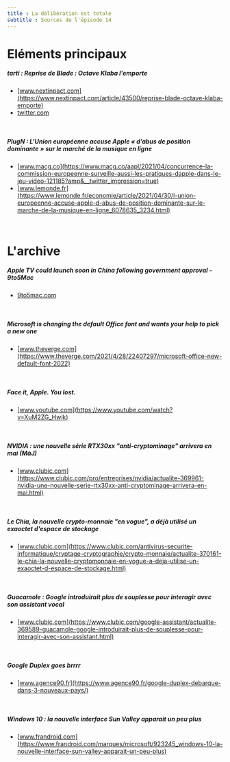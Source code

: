 ```yaml
---
title : La délibération est totale
subtitle : Sources de l'épisode 14
---
```

# Eléments principaux
##### tarti : Reprise de Blade : Octave Klaba l'emporte
 - [www.nextinpact.com](https://www.nextinpact.com/article/43500/reprise-blade-octave-klaba-emporte)
 - [twitter.com](https://twitter.com/olesovhcom/status/1388136051076734983?s=21)
<br>

##### PlugN : L’Union européenne accuse Apple « d’abus de position dominante » sur le marché de la musique en ligne
 - [www.macg.co](https://www.macg.co/aapl/2021/04/concurrence-la-commission-europeenne-surveille-aussi-les-pratiques-dapple-dans-le-jeu-video-121185?amp&__twitter_impression=true)
 - [www.lemonde.fr](https://www.lemonde.fr/economie/article/2021/04/30/l-union-europeenne-accuse-apple-d-abus-de-position-dominante-sur-le-marche-de-la-musique-en-ligne_6078635_3234.html)
<br>

# L'archive
##### Apple TV could launch soon in China following government approval - 9to5Mac
 - [9to5mac.com](https://9to5mac.com/2021/04/26/apple-tv-could-launch-china/)
<br>

##### Microsoft is changing the default Office font and wants your help to pick a new one
 - [www.theverge.com](https://www.theverge.com/2021/4/28/22407297/microsoft-office-new-default-font-2022)
<br>

##### Face it, Apple. You lost.
 - [www.youtube.com](https://www.youtube.com/watch?v=XuM2ZG_Hwjk)
<br>

##### NVIDIA : une nouvelle série RTX30xx "anti-cryptominage" arrivera en mai (MàJ)
 - [www.clubic.com](https://www.clubic.com/pro/entreprises/nvidia/actualite-369961-nvidia-une-nouvelle-serie-rtx30xx-anti-cryptominage-arrivera-en-mai.html)
<br>

##### Le Chia, la nouvelle crypto-monnaie "en vogue", a déjà utilisé un exaoctet d'espace de stockage
 - [www.clubic.com](https://www.clubic.com/antivirus-securite-informatique/cryptage-cryptographie/crypto-monnaie/actualite-370161-le-chia-la-nouvelle-cryptomonnaie-en-vogue-a-deja-utilise-un-exaoctet-d-espace-de-stockage.html)
<br>

##### Guacamole : Google introduirait plus de souplesse pour interagir avec son assistant vocal
 - [www.clubic.com](https://www.clubic.com/google-assistant/actualite-369589-guacamole-google-introduirait-plus-de-souplesse-pour-interagir-avec-son-assistant.html)
<br>

##### Google Duplex goes brrrr
 - [www.agence90.fr](https://www.agence90.fr/google-duplex-debarque-dans-3-nouveaux-pays/)
<br>

##### Windows 10 : la nouvelle interface Sun Valley apparait un peu plus
 - [www.frandroid.com](https://www.frandroid.com/marques/microsoft/923245_windows-10-la-nouvelle-interface-sun-valley-apparait-un-peu-plus)
<br>

